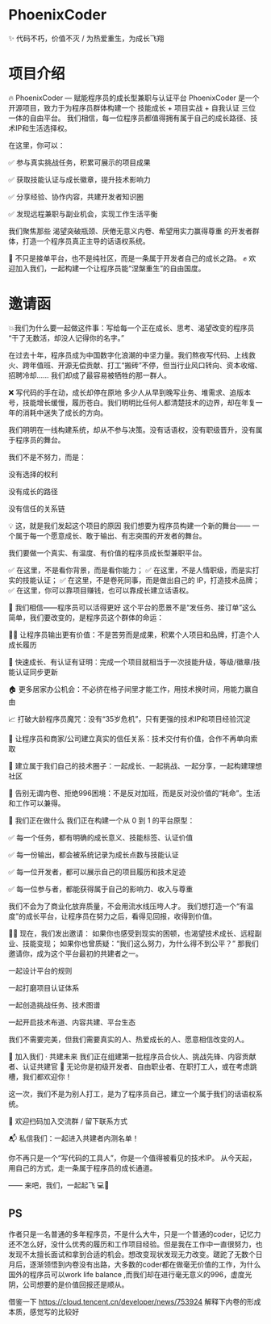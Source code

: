 # PhoenixCoder
✨ 代码不朽，价值不灭 / 为热爱重生，为成长飞翔
# 项目介绍
🔥 PhoenixCoder — 赋能程序员的成长型兼职与认证平台
PhoenixCoder 是一个开源项目，致力于为程序员群体构建一个 技能成长 + 项目实战 + 自我认证 三位一体的自由平台。
我们相信，每一位程序员都值得拥有属于自己的成长路径、技术IP和生活选择权。

在这里，你可以：

✅ 参与真实挑战任务，积累可展示的项目成果

✅ 获取技能认证与成长徽章，提升技术影响力

✅ 分享经验、协作内容，共建开发者知识圈

✅ 发现远程兼职与副业机会，实现工作生活平衡

我们聚焦那些 渴望突破瓶颈、厌倦无意义内卷、希望用实力赢得尊重 的开发者群体，打造一个程序员真正主导的话语权系统。

🌱 不只是接单平台，也不是纯社区，而是一条属于开发者自己的成长之路。
✊ 欢迎加入我们，一起构建一个让程序员能“涅槃重生”的自由国度。

# 邀请函
💥我们为什么要一起做这件事：写给每一个正在成长、思考、渴望改变的程序员
“干了无数活，却没人记得你的名字。”

在过去十年，程序员成为中国数字化浪潮的中坚力量。我们熬夜写代码、上线救火、跨年值班、开源无偿贡献、打工“搬砖”不停，但当行业风口转向、资本收缩、招聘冷却……
我们却成了最容易被牺牲的那一群人。

❌ 写代码的手在动，成长却停在原地
多少人从早到晚写业务、堆需求、追版本号，技能增长缓慢，履历苍白。我们明明比任何人都清楚技术的边界，却在年复一年的消耗中迷失了成长的方向。

我们明明在一线构建系统，却从不参与决策。没有话语权，没有职级晋升，没有属于程序员的舞台。

我们不是不努力，而是：

没有选择的权利

没有成长的路径

没有信任的关系链

💡 这，就是我们发起这个项目的原因
我们想要为程序员构建一个新的舞台——
一个属于每一个愿意成长、敢于输出、有志突围的开发者的舞台。

我们要做一个真实、有温度、有价值的程序员成长型兼职平台。

✅ 在这里，不是看你背景，而是看你能力；
✅ 在这里，不是人情职级，而是实打实的技能认证；
✅ 在这里，不是卷死同事，而是做出自己的 IP，打造技术品牌；
✅ 在这里，你可以靠项目赚钱，也可以靠成长建立话语权。

🌱 我们相信——程序员可以活得更好
这个平台的愿景不是“发任务、接订单”这么简单，我们要改变的，是程序员这个群体的命运：

👨‍💻 让程序员输出更有价值：不是苦劳而是成果，积累个人项目和品牌，打造个人成长履历

🧠 快速成长、有认证有证明：完成一个项目就相当于一次技能升级，等级/徽章/技能认证同步更新

🏠 更多居家办公机会：不必挤在格子间里才能工作，用技术换时间，用能力赢自由

📈 打破大龄程序员魔咒：没有“35岁危机”，只有更强的技术IP和项目经验沉淀

🤝 让程序员和商家/公司建立真实的信任关系：技术交付有价值，合作不再单向索取

👥 建立属于我们自己的技术圈子：一起成长、一起挑战、一起分享，一起构建理想社区

💪 告别无谓内卷、拒绝996困境：不是反对加班，而是反对没价值的“耗命”。生活和工作可以兼得。

🚀 我们正在做什么
我们正在构建一个从 0 到 1 的平台原型：

✅ 每一个任务，都有明确的成长意义、技能标签、认证价值

✅ 每一份输出，都会被系统记录为成长点数与技能认证

✅ 每一位开发者，都可以展示自己的项目履历和技术足迹

✅ 每一位参与者，都能获得属于自己的影响力、收入与尊重

我们不会为了商业化放弃质量，不会用流水线压垮人才。
我们想打造一个“有温度”的成长平台，让程序员在努力之后，看得见回报，收得到价值。

✊🏻 现在，我们发出邀请：
如果你也感受到现实的困顿，也渴望技术成长、远程副业、技能变现；
如果你也曾质疑：“我们这么努力，为什么得不到公平？”
那我们邀请你，成为这个平台最初的共建者之一。

一起设计平台的规则

一起打磨项目认证体系

一起创造挑战任务、技术图谱

一起开启技术布道、内容共建、平台生态

我们不需要完美，但我们需要真实的人、热爱成长的人、愿意相信改变的人。

📣 加入我们 · 共建未来
我们正在组建第一批程序员合伙人、挑战先锋、内容贡献者、认证共建官
🎯 无论你是初级开发者、自由职业者、在职打工人，或在考虑跳槽，我们都欢迎你！

这一次，我们不是为别人打工，是为了程序员自己，建立一个属于我们的话语权系统。

💬 欢迎扫码加入交流群 / 留下联系方式

📬 私信我们：一起进入共建者内测名单！

你不再只是一个“写代码的工具人”，你是一个值得被看见的技术IP。
从今天起，用自己的方式，走一条属于程序员的成长通道。

—— 来吧，我们，一起起飞 💻🚀

## PS 
作者只是一名普通的多年程序员，不是什么大牛，只是一个普通的coder，记忆力还不怎么好，没什么优秀的履历和工作项目经验。但是我在工作中一直很努力，也发现不太擅长面试和拿到合适的机会。想改变现状发现无力改变。蹉跎了无数个日月后，逐渐领悟到内卷没有出路，大多数的coder都在做毫无价值的工作，为什么国外的程序员可以work life balance ,而我们却在进行毫无意义的996，虚度光阴，公司想要的是价值回报还是顺从。

借鉴一下 https://cloud.tencent.cn/developer/news/753924 解释下内卷的形成本质，感觉写的比较好

